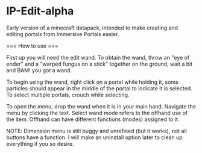 # IP-Edit-alpha
Early version of a minecraft datapack, intended to make creating and editing portals from Immersive Portals easier.


=== How to use ===

First up you will need the edit wand.
To obtain the wand, throw an "eye of ender" and a "warped fungus on a stick" together on the ground, wait a bit and BAM! you got a wand.

To begin using the wand, right click on a portal while holding it, some particles should appear in the middle of the portal to indicate it is selected.
To select multiple portals, crouch while selecting.

To open the menu, drop the wand when it is in your main hand.
Navigate the menu by clicking the text.
Select wand mode refers to the offhand use of the item.
Offhand can have different functions (modes) assigned to it.

NOTE: Dimension menu is still buggy and unrefined (but it works), not all buttons have a function. I will make an uninstall option later to clean up everything if you so desire.
